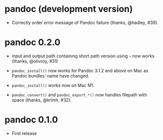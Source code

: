 # pandoc (development version)

-   Correctly order error message of Pandoc failure (thanks, \@hadley, #39).

# pandoc 0.2.0

-   input and output path containing short path version using `~` now works (thanks, \@olivroy, #31)

-   `pandoc_install()` now works for Pandoc 3.1.2 and above on Mac as Pandoc bundles' name have changed.

-   `pandoc_install()` works now on Mac M1.

-   `pandoc_convert()` and `pandoc_export_*()` now handles filepath with space (thanks, \@krlmlr, #32).

# pandoc 0.1.0

-   First release
